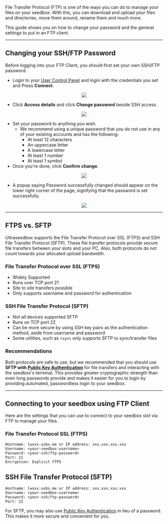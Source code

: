 File Transfer Protocol (FTP) is one of the ways you can do to manage your files on your seedbox. With this, you can download and upload your files and directories, move them around, rename them and much more.

This guide shows you on how to change your password and the general settings to put in an FTP client.

***

## Changing your SSH/FTP Password

Before logging into your FTP Client, you should first set your own SSH/FTP password.

* Login to your [User Control Panel](https://cp.ultraseedbox.com) and login with the credentials you set and Press **Connect**.

<p align="center">
<img src="https://docs.usbx.me/uploads/images/gallery/2019-10/image2019-5-7_11-13-9%5B1%5D.png">
</p>

* Click **Access details** and click **Change password** beside SSH access.

<p align="center">
<img src="https://docs.usbx.me/uploads/images/gallery/2019-10/image2019-5-7_11-14-38%5B1%5D.png">
</p>

* Set your password to anything you wish.
  * We recommend using a unique password that you do not use in any of your existing accounts and has the following:
    * At least 12 characters
    * An uppercase letter
    * A lowercase letter
    * At least 1 number
    * At least 1 symbol
* Once you're done, click **Confirm change**.

<p align="center">
<img src="https://docs.usbx.me/uploads/images/gallery/2019-10/image2019-5-7_11-19-3%5B1%5D.png">
</p>

* A popup saying Password successfully changed should appear on the lower right corner of the page, signifying that the password is set successfully.

<p align="center">
<img src="https://docs.usbx.me/uploads/images/gallery/2019-10/image2019-5-7_11-25-0%5B1%5D.png">
</p>

***

## FTPS vs. SFTP

Ultraseedbox supports the File Transfer Protocol over SSL (FTPS) and SSH File Transfer Protocol (SFTP). These file transfer protocols provide secure file transfers between your slots and your PC. Also, both protocols do not count towards your allocated upload bandwidth.

### File Transfer Protocol over SSL (FTPS)

* Widely Supported
* Runs over TCP port 21
* Site to site transfers possible
* Only supports username and password for authentication

### SSH File Transfer Protocol (SFTP)

* Not all devices supported SFTP
* Runs on TCP port 22
* Can be more secure by using SSH key pairs as the authentication method, aside from username and password
* Some utilities, such as `rsync` only supports SFTP to sync/transfer files

### Recommendations

Both protocols are safe to use, but we recommended that you should use **SFTP with [Public Key Authentication](https://docs.usbx.me/books/secure-shell-%28ssh%29/page/public-key-authentication)** for file transfers and interacting with the seedbox's terminal. This provides greater cryptographic strength than even long passwords provide and makes it easier for you to login by providing automated, passwordless login to your seedbox.

***

## Connecting to your seedbox using FTP Client

Here are the settings that you can use to connect to your seedbox slot via FTP to manage your files.

### File Transfer Protocol SSL (FTPS)
```
Hostname: lwxxx.usbx.me or IP address: xxx.xxx.xxx.xxx
Username: <your-seedbox-username>
Password: <your-ssh/ftp-password>
Port: 21
Encryption: Explicit FTPS
```

## SSH File Transfer Protocol (SFTP)

```
Hostname: lwxxx.usbx.me or IP address: xxx.xxx.xxx.xxx
Username: <your-seedbox-username>
Password: <your-ssh/ftp-password>
Port: 22
```

For SFTP, you may also use [Public Key Authentication](https://docs.usbx.me/books/secure-shell-%28ssh%29/page/public-key-authentication) in lieu of a password. This makes it more secure and convenient for you.